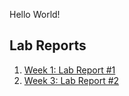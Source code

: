 Hello World!

## Lab Reports

1. [Week 1: Lab Report #1](Lab-Reports/week-1-lab-report-1)
2. [Week 3: Lab Report #2](Lab-Reports/week-3-lab-report-2)
